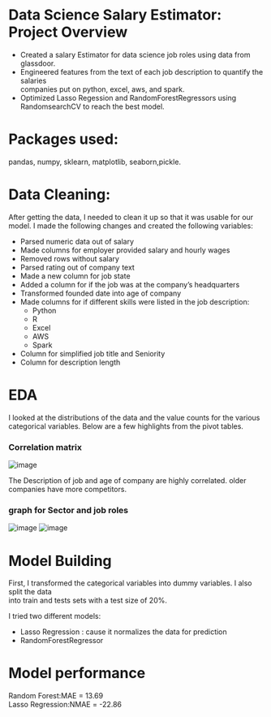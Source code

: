 # Data Science Salary Estimator: Project Overview
* Created a salary Estimator for data science job roles using data from glassdoor.
* Engineered features from the text of each job description to quantify the salaries <br>
companies put on python, excel, aws, and spark.
* Optimized Lasso Regession and RandomForestRegressors using RandomsearchCV to reach the best model.

# Packages used: 
 pandas, numpy, sklearn, matplotlib, seaborn,pickle.
 
# Data Cleaning:
After getting the data, I needed to clean it up so that it was usable for our model. I made the following changes and created the following variables:

* Parsed numeric data out of salary
* Made columns for employer provided salary and hourly wages
* Removed rows without salary
* Parsed rating out of company text
* Made a new column for job state
* Added a column for if the job was at the company’s headquarters
* Transformed founded date into age of company
* Made columns for if different skills were listed in the job description:
  * Python
  * R
  * Excel
  * AWS
  * Spark
* Column for simplified job title and Seniority
* Column for description length

# EDA 
I looked at the distributions of the data and the value counts for the various categorical variables. Below are a few highlights from the pivot tables.
### Correlation matrix
![image](https://user-images.githubusercontent.com/88432965/166195596-9d583622-d19d-46e1-9a91-79757e9e2f69.png)

The Description of job and age of company are highly correlated.
older companies have more competitors.

### graph for Sector and job roles
![image](https://user-images.githubusercontent.com/88432965/166195859-44472c49-c63a-4d64-b945-894cba794473.png)
![image](https://user-images.githubusercontent.com/88432965/166195953-e952a924-0218-4460-b62f-be1cdff07b46.png)

# Model Building
First, I transformed the categorical variables into dummy variables. I also split the data <br>
into train and tests sets with a test size of 20%.

I tried two different models:
 * Lasso Regression : cause it normalizes the data for prediction 
 * RandomForestRegressor

# Model performance

Random Forest:MAE = 13.69 <br>
Lasso Regression:NMAE = -22.86
